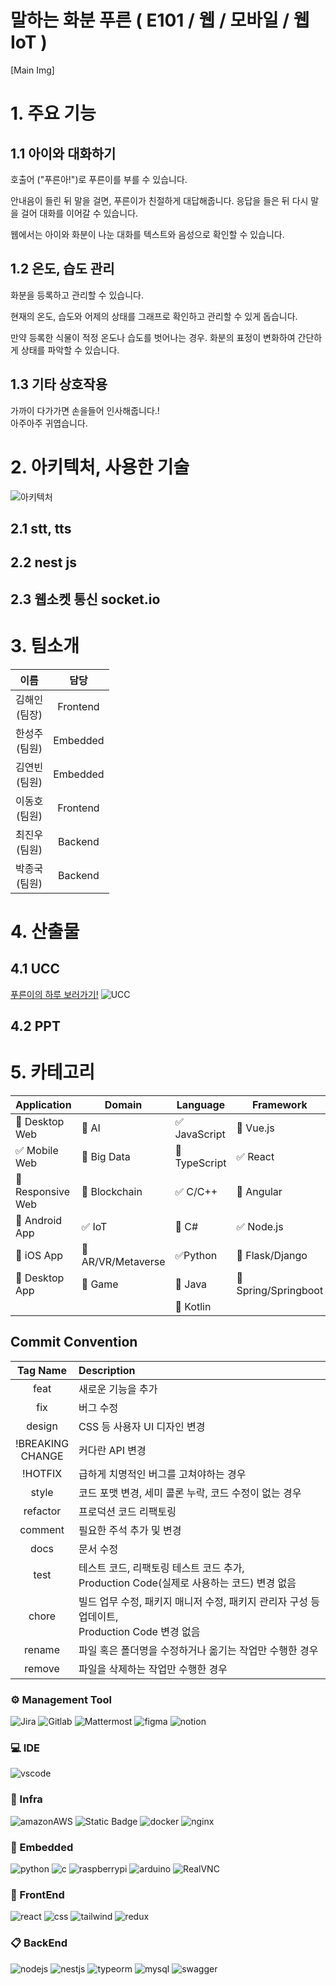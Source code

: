 # 말하는 화분 푸른 ( E101 / 웹 / 모바일 / 웹 IoT )
[Main Img]
# 1. 주요 기능
## 1.1 아이와 대화하기
호출어 ("푸른아!")로 푸른이를 부를 수 있습니다.<br>

안내음이 들린 뒤 말을 걸면, 푸른이가 친절하게 대답해줍니다. 응답을 들은 뒤 다시 말을 걸어 대화를 이어갈 수 있습니다.<br>

웹에서는 아이와 화분이 나눈 대화를 텍스트와 음성으로 확인할 수 있습니다.

## 1.2 온도, 습도 관리
화분을 등록하고 관리할 수 있습니다.<br>

현재의 온도, 습도와 어제의 상태를 그래프로 확인하고 관리할 수 있게 돕습니다.<br>

만약 등록한 식물이 적정 온도나 습도를 벗어나는 경우. 화분의 표정이 변화하여 간단하게 상태를 파악할 수 있습니다. 

## 1.3 기타 상호작용
가까이 다가가면 손을들어 인사해줍니다.!<br>
아주아주 귀엽습니다.

# 2. 아키텍처, 사용한 기술
![아키텍처](https://github.com/RosaDamascena/Pureun/assets/95911613/3b6d93d8-e79c-4d4b-b3a5-d88b9eba50d6)
## 2.1 stt, tts

## 2.2 nest js

## 2.3 웹소켓 통신 socket.io

# 3. 팀소개
|이름|담당|
|:--:|:--:|
|김해인<br>(팀장)|Frontend|
|한성주<br>(팀원)|Embedded|
|김연빈<br>(팀원)|Embedded|
|이동호<br>(팀원)|Frontend|
|최진우<br>(팀원)|Backend|
|박종국<br>(팀원)|Backend|

# 4. 산출물

## 4.1 UCC
[푸른이의 하루 보러가기!](https://youtu.be/fuwtwcdx7YY?si=M9KMLYXY5HIp1sCQ)
![UCC](https://github.com/RosaDamascena/Pureun/assets/95911613/5e15007d-d553-4105-ab99-c0b7be9c03ed)
## 4.2 PPT

# 5.  카테고리
| Application | Domain | Language | Framework |
| ---- | ---- | ---- | ---- |
| :black_square_button: Desktop Web | :black_square_button: AI | :white_check_mark: JavaScript | :black_square_button: Vue.js |
| :white_check_mark: Mobile Web | :black_square_button: Big Data | :black_square_button: TypeScript | :white_check_mark: React |
| :black_square_button: Responsive Web | :black_square_button: Blockchain | :white_check_mark: C/C++ | :black_square_button: Angular |
| :black_square_button: Android App | :white_check_mark: IoT | :black_square_button: C# | :white_check_mark: Node.js |
| :black_square_button: iOS App | :black_square_button: AR/VR/Metaverse | :white_check_mark: ​Python | :black_square_button: Flask/Django |
| :black_square_button: Desktop App | :black_square_button: Game | :black_square_button: Java | :black_square_button: Spring/Springboot |
| | | :black_square_button: Kotlin | |


## Commit Convention
|Tag Name|Description|
|:--:|:--|
|feat|새로운 기능을 추가|
|fix|버그 수정|
|design|CSS 등 사용자 UI 디자인 변경|
|!BREAKING<br/>CHANGE|커다란 API 변경|
|!HOTFIX|급하게 치명적인 버그를 고쳐야하는 경우|
|style|코드 포맷 변경, 세미 콜론 누락, 코드 수정이 없는 경우|
|refactor|프로덕션 코드 리팩토링|
|comment|필요한 주석 추가 및 변경|
|docs|문서 수정|
|test|테스트 코드, 리팩토링 테스트 코드 추가, <br/>Production Code(실제로 사용하는 코드) 변경 없음|
|chore|빌드 업무 수정, 패키지 매니저 수정, 패키지 관리자 구성 등 업데이트, <br/>Production Code 변경 없음|
|rename|파일 혹은 폴더명을 수정하거나 옮기는 작업만 수행한 경우|
|remove|파일을 삭제하는 작업만 수행한 경우|

 ### ⚙ Management Tool
<img alt="Jira" src ="https://img.shields.io/badge/jira-3776AB.svg?&style=for-the-badge&logo=jira&logoColor=white"/>

<img alt="Gitlab" src ="https://img.shields.io/badge/gitlab-3776AB.svg?&style=for-the-badge&logo=gitlab&logoColor=white&color=orange"/>

<img alt="Mattermost" src ="https://img.shields.io/badge/Mattermost-3776AB.svg?&style=for-the-badge&logo=Mattermost&logoColor=white"/>

<img alt="figma" src ="https://img.shields.io/badge/figma-3776AB.svg?&style=for-the-badge&logo=figma&logoColor=white&color=red"/>

<img alt="notion" src ="https://img.shields.io/badge/notion-3776AB.svg?&style=for-the-badge&logo=notion&logoColor=white&color=black"/>

### 💻 IDE

<img alt="vscode" src ="https://img.shields.io/badge/vscode-3776AB.svg?&style=for-the-badge&logo=visualstudiocode&logoColor=white&"/>

### 🔑 Infra
<img alt="amazonAWS" src ="https://img.shields.io/badge/amazon aws-3776AB.svg?&style=for-the-badge&logo=amazonAWS&logoColor=white&color=232F3E"/>

<img alt="Static Badge" src="https://img.shields.io/badge/jenkins-3776AB.svg?&style=for-the-badge&logo=jenkins&logoColor=white& color=D24939"/>

<img alt="docker" src ="https://img.shields.io/badge/docker-3776AB.svg?&style=for-the-badge&logo=docker&logoColor=white&color=2496ED"/>

<img alt="nginx" src ="https://img.shields.io/badge/nginx-3776AB.svg?&style=for-the-badge&logo=nginx&logoColor=white&color=009639"/>

### 🥽 Embedded

<img alt="python" src ="https://img.shields.io/badge/python-3776AB.svg?&style=for-the-badge&logo=python&logoColor=white&color=3776AB"/>

<img alt="c" src ="https://img.shields.io/badge/c-3776AB.svg?&style=for-the-badge&logo=c&logoColor=white&color=A8B9CC"/>

<img alt="raspberrypi" src ="https://img.shields.io/badge/RaspberryPi-3776AB.svg?&style=for-the-badge&logo=RaspberryPi&logoColor=white&color=A22846"/>

<img alt="arduino" src ="https://img.shields.io/badge/Arduino-3776AB.svg?&style=for-the-badge&logo=Arduino&logoColor=white&color=00878F"/>

<img alt="RealVNC" src ="https://img.shields.io/badge/RealVNC-3776AB.svg?&style=for-the-badge&logo=RealVNC&logoColor=white&color=blue"/>

### 📱 FrontEnd

<img alt="react" src ="https://img.shields.io/badge/react-3776AB.svg?&style=for-the-badge&logo=react&logoColor=black&color=61DAFB"/>

<img alt="css" src ="https://img.shields.io/badge/css-3776AB.svg?&style=for-the-badge&logo=css3&logoColor=white&color=1572B6"/>

<img alt="tailwind" src ="https://img.shields.io/badge/tailwind-3776AB.svg?&style=for-the-badge&logo=tailwind css&logoColor=white&color=06B6D4"/>

<img alt="redux" src ="https://img.shields.io/badge/redux-3776AB.svg?&style=for-the-badge&logo=redux&logoColor=white&color=764ABC"/>

### 📋 BackEnd

<img alt="nodejs" src ="https://img.shields.io/badge/nodejs-3776AB.svg?&style=for-the-badge&logo=Node.js&logoColor=white&color=339933"/>

<img alt="nestjs" src ="https://img.shields.io/badge/nestjs-3776AB.svg?&style=for-the-badge&logo=nest.js&logoColor=white&color=E0234E"/>

<img alt="typeorm" src ="https://img.shields.io/badge/typeorm-3776AB.svg?&style=for-the-badge&logo=typeorm&logoColor=white&color=262627"/>

<img alt="mysql" src ="https://img.shields.io/badge/mysql-3776AB.svg?&style=for-the-badge&logo=mysql&logoColor=blue&color=4479A1"/>

<img alt="swagger" src ="https://img.shields.io/badge/swagger-3776AB.svg?&style=for-the-badge&logo=swagger&logoColor=white&swagger=85EA2D"/>

